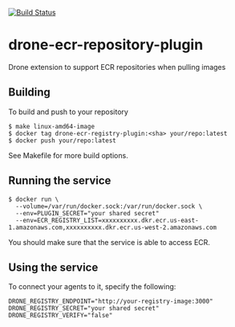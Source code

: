 [![Build Status](https://cloud.drone.io/api/badges/leroy-merlin-br/drone-ecr-registry-plugin/status.svg)](https://cloud.drone.io/leroy-merlin-br/drone-ecr-registry-plugin)

# drone-ecr-repository-plugin

Drone extension to support ECR repositories when pulling images

## Building
To build and push to your repository
```
$ make linux-amd64-image
$ docker tag drone-ecr-registry-plugin:<sha> your/repo:latest
$ docker push your/repo:latest
```

See Makefile for more build options.

## Running the service

```
$ docker run \
  --volume=/var/run/docker.sock:/var/run/docker.sock \
  --env=PLUGIN_SECRET="your shared secret"
  --env=ECR_REGISTRY_LIST=xxxxxxxxxx.dkr.ecr.us-east-1.amazonaws.com,xxxxxxxxxx.dkr.ecr.us-west-2.amazonaws.com
```

You should make sure that the service is able to access ECR.

## Using the service

To connect your agents to it, specify the following:
```
DRONE_REGISTRY_ENDPOINT="http://your-registry-image:3000"
DRONE_REGISTRY_SECRET="your shared secret"
DRONE_REGISTRY_VERIFY="false"
```
